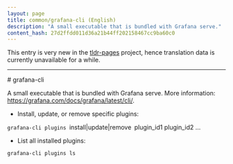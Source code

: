 ```yaml
---
layout: page
title: common/grafana-cli (English)
description: "A small executable that is bundled with Grafana serve."
content_hash: 27d2ffdd011d36a21b44ff202158467cc9ba60c0
---
```


This entry is very new in the [tldr-pages](https://github.com/tldr-pages/tldr) project, hence translation data is currently unavailable for a while.

<hr># grafana-cli

A small executable that is bundled with Grafana serve.
More information: <https://grafana.com/docs/grafana/latest/cli/>.

- Install, update, or remove specific plugins:

`grafana-cli plugins `<span class="tldr-var badge badge-pill bg-dark-lm bg-white-dm text-white-lm text-dark-dm font-weight-bold">install|update|remove</span>` `<span class="tldr-var badge badge-pill bg-dark-lm bg-white-dm text-white-lm text-dark-dm font-weight-bold">plugin_id1 plugin_id2 ...</span>

- List all installed plugins:

`grafana-cli plugins ls`
